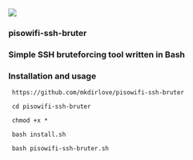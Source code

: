 ###
![](https://raw.githubusercontent.com/mkdirlove/pisowifi-ssh-bruter/main/piso-wifi.gif)
### pisowifi-ssh-bruter
    
### Simple SSH bruteforcing tool written in Bash

###

### Installation and usage

```
 https://github.com/mkdirlove/pisowifi-ssh-bruter
```
```
 cd pisowifi-ssh-bruter
```
```
 chmod +x *
```
```
 bash install.sh
```
```
 bash pisowifi-ssh-bruter.sh
```
